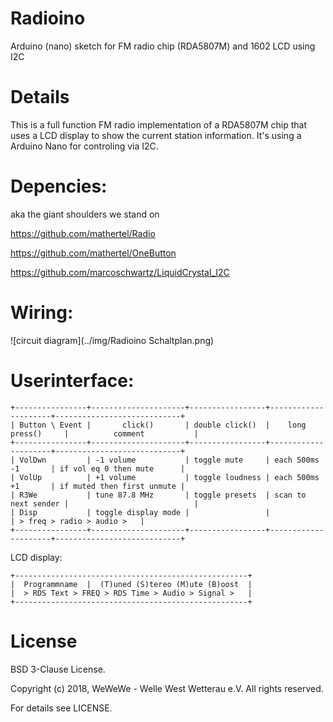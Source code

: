 # Radioino
Arduino (nano) sketch for FM radio chip (RDA5807M) and 1602 LCD using I2C

# Details
This is a full function FM radio implementation of a RDA5807M chip that uses a LCD display to show the current station information.
It's using a Arduino Nano for controling via I2C.

# Depencies:
aka the giant shoulders we stand on

https://github.com/mathertel/Radio

https://github.com/mathertel/OneButton

https://github.com/marcoschwartz/LiquidCrystal_I2C

# Wiring:

![circuit diagram](../img/Radioino Schaltplan.png)

# Userinterface:
```
+----------------+---------------------+-----------------+---------------------+----------------------------+
| Button \ Event |       click()       | double click()  |    long press()     |          comment           |
+----------------+---------------------+-----------------+---------------------+----------------------------+
| VolDwn         | -1 volume           | toggle mute     | each 500ms -1       | if vol eq 0 then mute      |
| VolUp          | +1 volume           | toggle loudness | each 500ms +1       | if muted then first unmute |
| R3We           | tune 87.8 MHz       | toggle presets  | scan to next sender |                            |
| Disp           | toggle display mode |                 |                     | > freq > radio > audio >   |
+----------------+---------------------+-----------------+---------------------+----------------------------+
```
LCD display:
```
+----------------------------------------------------+
|  Programmname  |  (T)uned (S)tereo (M)ute (B)oost  |
|  > RDS Text > FREQ > RDS Time > Audio > Signal >   |
+----------------------------------------------------+
```

# License
BSD 3-Clause License.

Copyright (c) 2018, WeWeWe - Welle West Wetterau e.V. All rights reserved.

For details see LICENSE.
